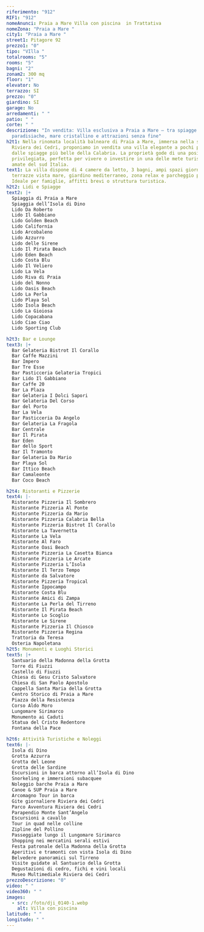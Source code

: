 ```yaml
---
riferimento: "912"
RIF1: "912"
nomeAnunci: Praia a Mare Villa con piscina  in Trattativa
nomeZona: "Praia a Mare "
city1: "Praia a Mare "
street1: Pitagore 92
prezzo1: "0"
tipo: "VIlla "
totalrooms: "5"
rooms: "5"
bagni: "2"
zonam2: 300 mq
floor: "1"
elevator: No
terrazzo: SI
prezzo: "0"
giardino: SI
garage: No
arredamenti: " "
patio: " "
corte: " "
descrizione: "In vendita: Villa esclusiva a Praia a Mare – tra spiagge
  paradisiache, mare cristallino e attrazioni senza fine"
h2t1: Nella rinomata località balneare di Praia a Mare, immersa nella splendida
  Riviera dei Cedri, proponiamo in vendita una villa elegante a pochi passi
  dalle spiagge più belle della Calabria. La proprietà gode di una posizione
  privilegiata, perfetta per vivere o investire in una delle mete turistiche più
  amate del sud Italia.
text1: La villa dispone di 4 camere da letto, 3 bagni, ampi spazi giorno,
  terrazze vista mare, giardino mediterraneo, zona relax e parcheggio privato.
  Ideale per famiglie, affitti brevi o struttura turistica.
h2t2: Lidi e Spiagge
text2: |+
  Spiaggia di Praia a Mare
  Spiaggia dell’Isola di Dino
  Lido Da Roberto
  Lido Il Gabbiano
  Lido Golden Beach
  Lido California
  Lido Arcobaleno
  Lido Azzurro
  Lido delle Sirene
  Lido Il Pirata Beach
  Lido Eden Beach
  Lido Costa Blu
  Lido Il Veliero
  Lido La Vela
  Lido Riva di Praia
  Lido del Nonno
  Lido Oasis Beach
  Lido La Perla
  Lido Playa Sol
  Lido Isola Beach
  Lido La Gioiosa
  Lido Copacabana
  Lido Ciao Ciao
  Lido Sporting Club

h2t3: Bar e Lounge
text3: |+
  Bar Gelateria Bistrot Il Corallo
  Bar Caffe Mazzini
  Bar Impero
  Bar Tre Esse
  Bar Pasticceria Gelateria Tropici
  Bar Lido Il Gabbiano
  Bar Caffe 20
  Bar La Plaza
  Bar Gelateria I Dolci Sapori
  Bar Gelateria Del Corso
  Bar del Porto
  Bar La Vela
  Bar Pasticceria Da Angelo
  Bar Gelateria La Fragola
  Bar Centrale
  Bar Il Pirata
  Bar Eden
  Bar dello Sport
  Bar Il Tramonto
  Bar Gelateria Da Mario
  Bar Playa Sol
  Bar Ittico Beach
  Bar Camaleonte
  Bar Coco Beach

h2t4: Ristoranti e Pizzerie
text4: |-
  Ristorante Pizzeria Il Sombrero
  Ristorante Pizzeria Al Ponte
  Ristorante Pizzeria da Mario
  Ristorante Pizzeria Calabria Bella
  Ristorante Pizzeria Bistrot Il Corallo
  Ristorante La Tavernetta
  Ristorante La Vela
  Ristorante Al Faro
  Ristorante Oasi Beach
  Ristorante Pizzeria La Casetta Bianca
  Ristorante Pizzeria Le Arcate
  Ristorante Pizzeria L’Isola
  Ristorante Il Terzo Tempo
  Ristorante da Salvatore
  Ristorante Pizzeria Tropical
  Ristorante Ippocampo
  Ristorante Costa Blu
  Ristorante Amici di Zampa
  Ristorante La Perla del Tirreno
  Ristorante Il Pirata Beach
  Ristorante Lo Scoglio
  Ristorante Le Sirene
  Ristorante Pizzeria Il Chiosco
  Ristorante Pizzeria Regina
  Trattoria da Teresa
  Osteria Napoletana
h2t5: Monumenti e Luoghi Storici
text5: |+
  Santuario della Madonna della Grotta
  Torre di Fiuzzi
  Castello di Fiuzzi
  Chiesa di Gesu Cristo Salvatore
  Chiesa di San Paolo Apostolo
  Cappella Santa Maria della Grotta
  Centro Storico di Praia a Mare
  Piazza della Resistenza
  Corso Aldo Moro
  Lungomare Sirimarco
  Monumento ai Caduti
  Statua del Cristo Redentore
  Fontana della Pace

h2t6: Attività Turistiche e Noleggi
text6: |-
  Isola di Dino
  Grotta Azzurra
  Grotta del Leone
  Grotta delle Sardine
  Escursioni in barca attorno all’Isola di Dino
  Snorkeling e immersioni subacquee
  Noleggio barche Praia a Mare
  Canoe & SUP Praia a Mare
  Arcomagno Tour in barca
  Gite giornaliere Riviera dei Cedri
  Parco Avventura Riviera dei Cedri
  Parapendio Monte Sant’Angelo
  Escursioni a cavallo
  Tour in quad nelle colline
  Zipline del Pollino
  Passeggiate lungo il Lungomare Sirimarco
  Shopping nei mercatini serali estivi
  Festa patronale della Madonna della Grotta
  Aperitivi e tramonti con vista Isola di Dino
  Belvedere panoramici sul Tirreno
  Visite guidate al Santuario della Grotta
  Degustazioni di cedro, fichi e vini locali
  Museo Multimediale Riviera dei Cedri
prezzoDescrizione: "0"
video: " "
video360: " "
images:
  - src: /foto/dji_0140-1.webp
    alt: Villa con piscina
latitude: " "
longitude: " "
---
```

